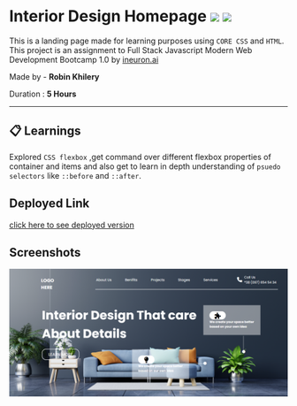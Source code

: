 # Interior Design Homepage ![](https://img.shields.io/badge/-HTML-orange) ![](https://img.shields.io/badge/-CSS-yellowgreen)
  
 This is a landing page made for learning purposes using `CORE CSS` and `HTML`.  This project is an assignment to Full Stack Javascript Modern Web Development Bootcamp 1.0 by  [ineuron.ai](https://ineuron.ai/)  


Made by - **Robin Khilery**

Duration : **5 Hours**

***
 
## :clipboard: Learnings
Explored `CSS flexbox` ,get command over different flexbox properties  of container and items  and also get to  learn  in depth understanding of `psuedo selectors`  like `::before` and `::after`. 

## Deployed Link
 [click here to see deployed version](https://interior-design-home-page-link.netlify.app/ "Click to Visit Link") 


## Screenshots
![](./assets/Screenshot.png)




 